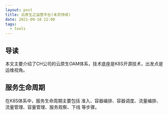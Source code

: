 ```yaml
---
layout: post
title: 云原生之运营平台(未完待续)
date: 2021-09-10 22:00
tags:
  - tools
---
```


## 导读
本文主要介绍了CH公司的云原生OAM体系，技术底座是K8S开源技术，出发点是运维视角。

## 服务生命周期
在K8S体系中，服务生命周期主要包括 准入、容器编排、容器调度、流量编排、流量管理、容量管理、服务观察、下线 等步骤。

